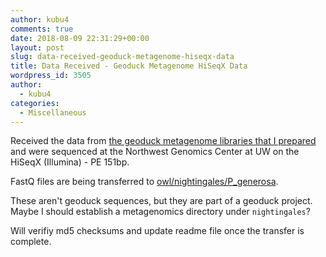 ```yaml
---
author: kubu4
comments: true
date: 2018-08-09 22:31:29+00:00
layout: post
slug: data-received-geoduck-metagenome-hiseqx-data
title: Data Received - Geoduck Metagenome HiSeqX Data
wordpress_id: 3505
author:
  - kubu4
categories:
  - Miscellaneous
---
```


Received the data from [the geoduck metagenome libraries that I prepared](http://onsnetwork.org/kubu4/wp-admin/post.php?post=3400&action=edit) and were sequenced at the Northwest Genomics Center at UW on the HiSeqX (Illumina) - PE 151bp.

FastQ files are being transferred to [owl/nightingales/P_generosa](http://owl.fish.washington.edu/nightingales/P_generosa/).

These aren't geoduck sequences, but they are part of a geoduck project. Maybe I should establish a metagenomics directory under `nightingales`?

Will verifiy md5 checksums and update readme file once the transfer is complete.
